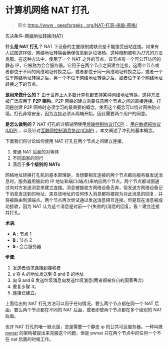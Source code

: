 # 计算机网络 NAT 打孔

> 原文:[https://www . geesforgeks . org/NAT-打洞-电脑-网络/](https://www.geeksforgeeks.org/nat-hole-punching-in-computer-network/)

先决条件–[网络地址转换(NAT)](https://www.geeksforgeeks.org/network-address-translation-nat/)

**什么是 NAT 打孔？**
NAT 下设备的主要限制或缺点是不能接受出站连接。如果有人试图这样做，网络地址转换会确保信息到达垃圾桶。这种限制被称为*打孔*的方法克服。在这种方法中，使用了一个 NAT 之外的节点，该节点有一个可公开访问的静态 IP，它被称为会合服务器。它用于在两个节点之间建立连接，这两个节点或者都位于不同的网络地址转换之后，或者都位于同一网络地址转换之后，或者一个位于网络地址转换之后，另一个不位于网络地址转换之后，或者位于多个网络地址转换之下的节点。

**是用来做什么的？**
由于世界上大多数计算机都支持某种网络地址转换，这种方法被广泛应用于 **P2P 架构**。P2P 网络的建立需要任意两个节点之间的直接连接。打洞是创建 P2P 网络时必须学习的最重要的概念。使用这个概念可以绕过网络防火墙。打孔非常安全，因为连接必须从两端开始，因此需要两个用户的同意。

**是怎么做到的？**
NAT 打孔的详细说明使用[传输控制协议(TCP)](https://www.geeksforgeeks.org/tcp-ip-model/) 、[用户数据报协议(UDP)](https://www.geeksforgeeks.org/user-datagram-protocol-udp/) ，以及针对[互联网控制消息协议(ICMP)](https://www.geeksforgeeks.org/internet-control-message-protocol-icmp/) 。本文阐述了冲孔的基本概念。

下面我们将讨论如何使用 NAT 打孔在两个节点之间建立连接。

1.  普通 NAT 后面的对等体
2.  不同国家的同行
3.  落后于**多个级别的 NATs**

网络地址转换打孔机的基本原理是，当想要相互连接的两个节点都向服务器发送消息时。服务器用彼此的 IP 地址和端口(端点)来响应两个节点。两个节点都试图通过向对方发送消息来建立连接。消息被接收方网络设备丢弃，但发送方网络设备记下消息发送到的地址，来自该地址的任何传入消息都将被视为对此消息的回复，并将被路由到源端点。两个节点再次尝试通过发送消息相互连接。但是现在消息被成功接收，因为 NAT 认为这个消息是对前一个(失败的)消息的回复。轰！建立连接并打孔。

**术语:**

*   **A :** 节点 1
*   **B :** 节点 2
*   **S :** 会合服务器

**步骤:**

1.  发送者请求连接到接收者
2.  s 将 A 的地址发送到 B and B 的地址
3.  向 B and B 发送垃圾消息向发送垃圾消息(两者都被各自的国家丢弃)
4.  重复步骤 3。
5.  连接已建立。

上面给出的 NAT 打孔方法可以用于任何情况，要么两个节点都在同一个 NAT 后面，要么两个节点都在不同的 NAT 后面，或者即使两个节点都在多个级别的 NAT 后面。

也许 NAT 打孔的唯一缺点是，总是需要一个静态 ip 的公共可达服务器。一种叫做 [pwnat](https://samy.pl/pwnat/) 的架构被提出来克服这个问题，但是 pwnat 只在两个节点中的任何一个不在 nat 后面的时候工作。